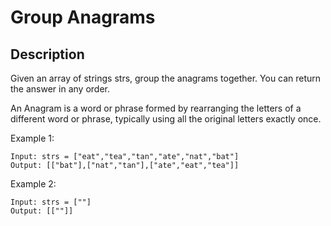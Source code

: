 # Group Anagrams 

## Description

Given an array of strings strs, group the anagrams together. You can return the answer in any order.

An Anagram is a word or phrase formed by rearranging the letters of a different word or phrase, typically using all the original letters exactly once.
 
Example 1:


```
Input: strs = ["eat","tea","tan","ate","nat","bat"]
Output: [["bat"],["nat","tan"],["ate","eat","tea"]]
```

Example 2:

```
Input: strs = [""]
Output: [[""]] 
```

<!-- # ![Alt](https://assets.leetcode.com/uploads/2021/03/27/perectrec1-plane.jpg) -->